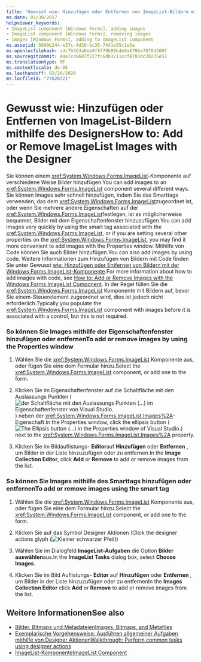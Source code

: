 ```yaml
---
title: 'Gewusst wie: Hinzufügen oder Entfernen von ImageList-Bildern mithilfe des Designers'
ms.date: 03/30/2017
helpviewer_keywords:
- ImageList component [Windows Forms], adding images
- ImageList component [Windows Forms], removing images
- images [Windows Forms], adding to ImageList component
ms.assetid: 5699b244-e37c-4d20-bc35-7441e55c1e3a
ms.openlocfilehash: cdc7b563a0ee4f8779b99b4e9a6786e78f8d500f
ms.sourcegitcommit: 44a7cd8687f227fc6db3211ccf4783dc20235e51
ms.translationtype: MT
ms.contentlocale: de-DE
ms.lasthandoff: 02/26/2020
ms.locfileid: "77628721"
---
```

# <a name="how-to-add-or-remove-imagelist-images-with-the-designer"></a><span data-ttu-id="ee5d2-102">Gewusst wie: Hinzufügen oder Entfernen von ImageList-Bildern mithilfe des Designers</span><span class="sxs-lookup"><span data-stu-id="ee5d2-102">How to: Add or Remove ImageList Images with the Designer</span></span>

<span data-ttu-id="ee5d2-103">Sie können einem <xref:System.Windows.Forms.ImageList>-Komponente auf verschiedene Weise Bilder hinzufügen.</span><span class="sxs-lookup"><span data-stu-id="ee5d2-103">You can add images to an <xref:System.Windows.Forms.ImageList> component several different ways.</span></span> <span data-ttu-id="ee5d2-104">Sie können Images sehr schnell hinzufügen, indem Sie das Smarttags verwenden, das dem <xref:System.Windows.Forms.ImageList>zugeordnet ist, oder wenn Sie mehrere andere Eigenschaften auf der <xref:System.Windows.Forms.ImageList>festlegen, ist es möglicherweise bequemer, Bilder mit dem Eigenschaftenfenster hinzuzufügen.</span><span class="sxs-lookup"><span data-stu-id="ee5d2-104">You can add images very quickly by using the smart tag associated with the <xref:System.Windows.Forms.ImageList>, or if you are setting several other properties on the <xref:System.Windows.Forms.ImageList>, you may find it more convenient to add images with the Properties window.</span></span> <span data-ttu-id="ee5d2-105">Mithilfe von Code können Sie auch Bilder hinzufügen.</span><span class="sxs-lookup"><span data-stu-id="ee5d2-105">You can also add images by using code.</span></span> <span data-ttu-id="ee5d2-106">Weitere Informationen zum Hinzufügen von Bildern mit Code finden Sie unter Gewusst [wie: Hinzufügen oder Entfernen von Bildern mit der Windows Forms ImageList-Komponente](how-to-add-or-remove-images-with-the-windows-forms-imagelist-component.md).</span><span class="sxs-lookup"><span data-stu-id="ee5d2-106">For more information about how to add images with code, see [How to: Add or Remove Images with the Windows Forms ImageList Component](how-to-add-or-remove-images-with-the-windows-forms-imagelist-component.md).</span></span> <span data-ttu-id="ee5d2-107">In der Regel füllen Sie die <xref:System.Windows.Forms.ImageList> Komponente mit Bildern auf, bevor Sie einem-Steuerelement zugeordnet wird, dies ist jedoch nicht erforderlich.</span><span class="sxs-lookup"><span data-stu-id="ee5d2-107">Typically you populate the <xref:System.Windows.Forms.ImageList> component with images before it is associated with a control, but this is not required.</span></span>

### <a name="to-add-or-remove-images-by-using-the-properties-window"></a><span data-ttu-id="ee5d2-108">So können Sie Images mithilfe der Eigenschaftenfenster hinzufügen oder entfernen</span><span class="sxs-lookup"><span data-stu-id="ee5d2-108">To add or remove images by using the Properties window</span></span>

1. <span data-ttu-id="ee5d2-109">Wählen Sie die <xref:System.Windows.Forms.ImageList> Komponente aus, oder fügen Sie eine dem Formular hinzu.</span><span class="sxs-lookup"><span data-stu-id="ee5d2-109">Select the <xref:System.Windows.Forms.ImageList> component, or add one to the form.</span></span>

2. <span data-ttu-id="ee5d2-110">Klicken Sie im Eigenschaftenfenster auf die Schaltfläche mit den Auslassungs Punkten (![der Schaltfläche mit den Auslassungs Punkten (...) im Eigenschaftenfenster von Visual Studio.](./media/visual-studio-ellipsis-button.png)) neben der <xref:System.Windows.Forms.ImageList.Images%2A>-Eigenschaft.</span><span class="sxs-lookup"><span data-stu-id="ee5d2-110">In the Properties window, click the ellipsis button (![The Ellipsis button (...) in the Properties window of Visual Studio.](./media/visual-studio-ellipsis-button.png)) next to the <xref:System.Windows.Forms.ImageList.Images%2A> property.</span></span>

3. <span data-ttu-id="ee5d2-111">Klicken Sie im Bildauflistungs- **Editor**auf **Hinzufügen** oder **Entfernen** , um Bilder in der Liste hinzuzufügen oder zu entfernen.</span><span class="sxs-lookup"><span data-stu-id="ee5d2-111">In the **Image Collection Editor**, click **Add** or **Remove** to add or remove images from the list.</span></span>

### <a name="to-add-or-remove-images-using-the-smart-tag"></a><span data-ttu-id="ee5d2-112">So können Sie Images mithilfe des Smarttags hinzufügen oder entfernen</span><span class="sxs-lookup"><span data-stu-id="ee5d2-112">To add or remove images using the smart tag</span></span>

1. <span data-ttu-id="ee5d2-113">Wählen Sie die <xref:System.Windows.Forms.ImageList> Komponente aus, oder fügen Sie eine dem Formular hinzu.</span><span class="sxs-lookup"><span data-stu-id="ee5d2-113">Select the <xref:System.Windows.Forms.ImageList> component, or add one to the form.</span></span>

2. <span data-ttu-id="ee5d2-114">Klicken Sie auf das Symbol Designer Aktionen (</span><span class="sxs-lookup"><span data-stu-id="ee5d2-114">Click the designer actions glyph (</span></span>![Kleiner schwarzer Pfeil](./media/designer-actions-glyph.gif)<span data-ttu-id="ee5d2-116">)</span><span class="sxs-lookup"><span data-stu-id="ee5d2-116">)</span></span>

3. <span data-ttu-id="ee5d2-117">Wählen Sie im Dialogfeld **ImageList-Aufgaben** die Option **Bilder auswählen**aus.</span><span class="sxs-lookup"><span data-stu-id="ee5d2-117">In the **ImageList Tasks** dialog box, select **Choose Images**.</span></span>

4. <span data-ttu-id="ee5d2-118">Klicken Sie im Bild Auflistungs- **Editor** auf **Hinzufügen** oder **Entfernen** , um Bilder in der Liste hinzuzufügen oder zu entfernen</span><span class="sxs-lookup"><span data-stu-id="ee5d2-118">In the **Images Collection Editor** click **Add** or **Remove** to add or remove images from the list.</span></span>

## <a name="see-also"></a><span data-ttu-id="ee5d2-119">Weitere Informationen</span><span class="sxs-lookup"><span data-stu-id="ee5d2-119">See also</span></span>

- [<span data-ttu-id="ee5d2-120">Bilder, Bitmaps und Metadateien</span><span class="sxs-lookup"><span data-stu-id="ee5d2-120">Images, Bitmaps, and Metafiles</span></span>](../advanced/images-bitmaps-and-metafiles.md)
- [<span data-ttu-id="ee5d2-121">Exemplarische Vorgehensweise: Ausführen allgemeiner Aufgaben mithilfe von Designer Aktionen</span><span class="sxs-lookup"><span data-stu-id="ee5d2-121">Walkthrough: Perform common tasks using designer actions</span></span>](perform-common-tasks-design-actions.md)
- [<span data-ttu-id="ee5d2-122">ImageList-Komponente</span><span class="sxs-lookup"><span data-stu-id="ee5d2-122">ImageList Component</span></span>](imagelist-component-windows-forms.md)

